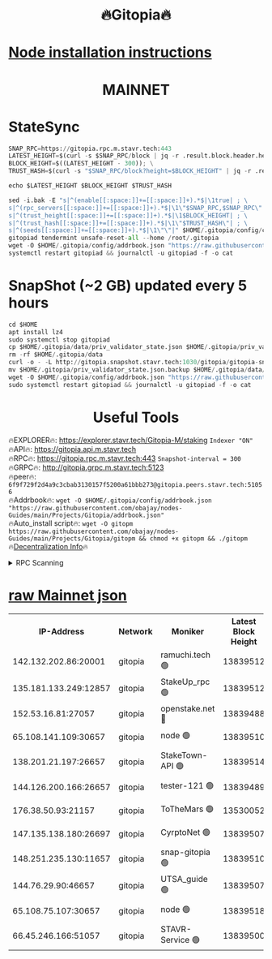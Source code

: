 <h1 align="center"> 🔥Gitopia🔥</h1>

[Node installation instructions](https://github.com/obajay/nodes-Guides/tree/main/Projects/Gitopia)
=

<h1 align="center"> MAINNET</h1>

# StateSync
```python
SNAP_RPC=https://gitopia.rpc.m.stavr.tech:443
LATEST_HEIGHT=$(curl -s $SNAP_RPC/block | jq -r .result.block.header.height); \
BLOCK_HEIGHT=$((LATEST_HEIGHT - 300)); \
TRUST_HASH=$(curl -s "$SNAP_RPC/block?height=$BLOCK_HEIGHT" | jq -r .result.block_id.hash)

echo $LATEST_HEIGHT $BLOCK_HEIGHT $TRUST_HASH

sed -i.bak -E "s|^(enable[[:space:]]+=[[:space:]]+).*$|\1true| ; \
s|^(rpc_servers[[:space:]]+=[[:space:]]+).*$|\1\"$SNAP_RPC,$SNAP_RPC\"| ; \
s|^(trust_height[[:space:]]+=[[:space:]]+).*$|\1$BLOCK_HEIGHT| ; \
s|^(trust_hash[[:space:]]+=[[:space:]]+).*$|\1\"$TRUST_HASH\"| ; \
s|^(seeds[[:space:]]+=[[:space:]]+).*$|\1\"\"|" $HOME/.gitopia/config/config.toml
gitopiad tendermint unsafe-reset-all --home /root/.gitopia
wget -O $HOME/.gitopia/config/addrbook.json "https://raw.githubusercontent.com/obajay/nodes-Guides/main/Projects/Gitopia/addrbook.json"
systemctl restart gitopiad && journalctl -u gitopiad -f -o cat
```
# SnapShot (~2 GB) updated every 5 hours
```python
cd $HOME
apt install lz4
sudo systemctl stop gitopiad
cp $HOME/.gitopia/data/priv_validator_state.json $HOME/.gitopia/priv_validator_state.json.backup
rm -rf $HOME/.gitopia/data
curl -o - -L http://gitopia.snapshot.stavr.tech:1030/gitopia/gitopia-snap.tar.lz4 | lz4 -c -d - | tar -x -C $HOME/.gitopia --strip-components 2
mv $HOME/.gitopia/priv_validator_state.json.backup $HOME/.gitopia/data/priv_validator_state.json
wget -O $HOME/.gitopia/config/addrbook.json "https://raw.githubusercontent.com/obajay/nodes-Guides/main/Projects/Gitopia/addrbook.json"
sudo systemctl restart gitopiad && journalctl -u gitopiad -f -o cat
```
 <h1 align="center"> Useful Tools</h1>

🔥EXPLORER🔥:      https://explorer.stavr.tech/Gitopia-M/staking  `Indexer "ON"` \
🔥API🔥: 			 		 https://gitopia.api.m.stavr.tech \
🔥RPC🔥:           https://gitopia.rpc.m.stavr.tech:443              `Snapshot-interval = 300` \
🔥GRPC🔥:          http://gitopia.grpc.m.stavr.tech:5123 \
🔥peer🔥:					 `6f9f729f2d4a9c3cbab3130157f5200a61bbb273@gitopia.peers.stavr.tech:51056` \
🔥Addrbook🔥:    ```wget -O $HOME/.gitopia/config/addrbook.json "https://raw.githubusercontent.com/obajay/nodes-Guides/main/Projects/Gitopia/addrbook.json"``` \
🔥Auto_install script🔥: ```wget -O gitopm https://raw.githubusercontent.com/obajay/nodes-Guides/main/Projects/Gitopia/gitopm && chmod +x gitopm && ./gitopm``` \
🔥[Decentralization Info](https://github.com/obajay/StateSync-snapshots/tree/main/Projects/Gitopia/Decentralization)🔥

<details>
<summary>RPC Scanning</summary>

<h2 align="center"> We scan nodes in real time every 4 hours. And we provide the final result of RPC endpoints.
We cannot influence the operation of these nodes in any way. </h2>


```python
If Voting Power is higher than 0 --> then the Node is a validator of the network and may be subject to attack and be a potential threat to the chain.
```
```python
We marked such validators with a red symbol
```

</details>

[raw Mainnet json](https://rpc-check.gitopm.stavr.tech/gitopm/rpc-gitopm-result.json)
=

<table><tr><th>IP-Address</th><th>Network</th><th>Moniker</th><th>Latest Block Height</th><th>Earliest Block Height</th><th>Catching Up</th><th>Tx Index</th><th>Voting Power</th><th>Scan Time</th></tr><tr><td>142.132.202.86:20001</td><td>gitopia</td><td>ramuchi.tech 🟢</td><td>13839512</td><td>6548337</td><td>False</td><td>on</td><td>0</td><td>2024-02-15T01:13:50.381277732UTC</td></tr><tr><td>135.181.133.249:12857</td><td>gitopia</td><td>StakeUp_rpc 🟢</td><td>13839512</td><td>8010001</td><td>False</td><td>on</td><td>0</td><td>2024-02-15T01:13:50.788467599UTC</td></tr><tr><td>152.53.16.81:27057</td><td>gitopia</td><td>openstake.net 🔴</td><td>13839488</td><td>10455001</td><td>False</td><td>off</td><td>42518</td><td>2024-02-15T01:13:12.211394735UTC</td></tr><tr><td>65.108.141.109:30657</td><td>gitopia</td><td>node 🟢</td><td>13839510</td><td>12299845</td><td>False</td><td>on</td><td>0</td><td>2024-02-15T01:13:47.749847248UTC</td></tr><tr><td>138.201.21.197:26657</td><td>gitopia</td><td>StakeTown-API 🟢</td><td>13839514</td><td>12733501</td><td>False</td><td>on</td><td>0</td><td>2024-02-15T01:13:55.265368918UTC</td></tr><tr><td>144.126.200.166:26657</td><td>gitopia</td><td>tester-121 🟢</td><td>13839489</td><td>12832814</td><td>False</td><td>off</td><td>0</td><td>2024-02-15T01:13:14.645252474UTC</td></tr><tr><td>176.38.50.93:21157</td><td>gitopia</td><td>ToTheMars 🟢</td><td>13530052</td><td>12883228</td><td>False</td><td>on</td><td>0</td><td>2024-02-15T01:13:15.268512567UTC</td></tr><tr><td>147.135.138.180:26697</td><td>gitopia</td><td>CyrptoNet 🟢</td><td>13839507</td><td>12883228</td><td>False</td><td>off</td><td>0</td><td>2024-02-15T01:13:43.284265734UTC</td></tr><tr><td>148.251.235.130:11657</td><td>gitopia</td><td>snap-gitopia 🟢</td><td>13839510</td><td>12908001</td><td>False</td><td>on</td><td>0</td><td>2024-02-15T01:13:47.993714052UTC</td></tr><tr><td>144.76.29.90:46657</td><td>gitopia</td><td>UTSA_guide 🟢</td><td>13839507</td><td>13035301</td><td>False</td><td>on</td><td>0</td><td>2024-02-15T01:13:42.899551647UTC</td></tr><tr><td>65.108.75.107:30657</td><td>gitopia</td><td>node 🟢</td><td>13839518</td><td>13189502</td><td>False</td><td>on</td><td>0</td><td>2024-02-15T01:14:01.759149089UTC</td></tr><tr><td>66.45.246.166:51057</td><td>gitopia</td><td>STAVR-Service 🟢</td><td>13839500</td><td>13832501</td><td>False</td><td>on</td><td>0</td><td>2024-02-15T01:13:32.320006900UTC</td></tr></table>
